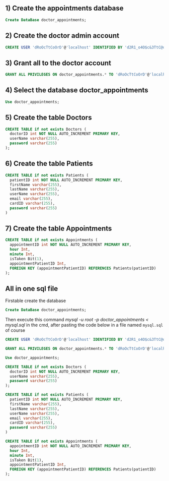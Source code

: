 
## 1)  Create the appointments database

```sql
Create DataBase doctor_appointments;
```

## 2)  Create the doctor admin account

```sql
CREATE USER 'dRoOcTtCoOrD'@'localhost' IDENTIFIED BY 'd2R1_o4O$c&3TtC@o7O_rD';
```
## 3)  Grant all to the doctor account

```sql
GRANT ALL PRIVILEGES ON doctor_appointments.* TO 'dRoOcTtCoOrD'@'localhost';
```

## 4)  Select the database doctor_appointments

```sql
Use doctor_appointments;
```

## 5)  Create the table Doctors
```sql
CREATE TABLE if not exists Doctors (
  doctorID int NOT NULL AUTO_INCREMENT PRIMARY KEY,
  userName varchar(255),
  password varchar(255)
);
```

## 6)  Create the table Patients

```sql
CREATE TABLE if not exists Patients (
  patientID int NOT NULL AUTO_INCREMENT PRIMARY KEY,
  firstName varchar(255),
  lastName varchar(255),
  userName varchar(255),
  email varchar(255),
  cardID varchar(255),
  password varchar(255)
)
```

## 7)  Create the table Appointments

```sql
CREATE TABLE if not exists Appointments (
  appointmentID int NOT NULL AUTO_INCREMENT PRIMARY KEY,
  hour Int,
  minute Int,
  isTaken Bit(1),
  appointmentPatientID Int,
  FOREIGN KEY (appointmentPatientID) REFERENCES Patients(patientID)
);
```

## All in one sql file

Firstable create the database

```sql
Create DataBase doctor_appointments;
```

Then execute this command *mysql -u root -p doctor_appointments < mysql.sql* in the cmd, after pasting the code below in a file named `mysql.sql` of course 

```sql
CREATE USER 'dRoOcTtCoOrD'@'localhost' IDENTIFIED BY 'd2R1_o4O$c&3TtC@o7O_rD';

GRANT ALL PRIVILEGES ON doctor_appointments.* TO 'dRoOcTtCoOrD'@'localhost';

Use doctor_appointments;

CREATE TABLE if not exists Doctors (
  doctorID int NOT NULL AUTO_INCREMENT PRIMARY KEY,
  userName varchar(255),
  password varchar(255)
);

CREATE TABLE if not exists Patients (
  patientID int NOT NULL AUTO_INCREMENT PRIMARY KEY,
  firstName varchar(255),
  lastName varchar(255),
  userName varchar(255),
  email varchar(255),
  cardID varchar(255),
  password varchar(255)
)

CREATE TABLE if not exists Appointments (
  appointmentID int NOT NULL AUTO_INCREMENT PRIMARY KEY,
  hour Int,
  minute Int,
  isTaken Bit(1),
  appointmentPatientID Int,
  FOREIGN KEY (appointmentPatientID) REFERENCES Patients(patientID)
);
```